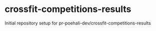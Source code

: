 # crossfit-competitions-results

Initial repository setup for pr-poehali-dev/crossfit-competitions-results